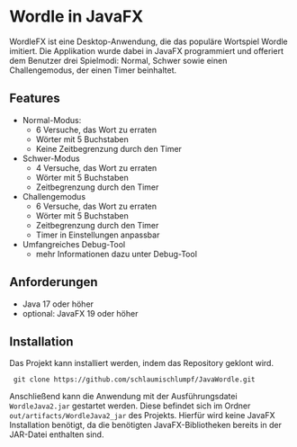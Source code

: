 # Wordle in JavaFX

WordleFX ist eine Desktop-Anwendung, die das populäre Wortspiel Wordle imitiert. Die Applikation wurde dabei in JavaFX programmiert und offeriert dem Benutzer drei Spielmodi: Normal, Schwer sowie einen Challengemodus, der einen Timer beinhaltet.

## Features
- Normal-Modus: 
  - 6 Versuche, das Wort zu erraten
  - Wörter mit 5 Buchstaben
  - Keine Zeitbegrenzung durch den Timer
- Schwer-Modus
  - 4 Versuche, das Wort zu erraten
  - Wörter mit 5 Buchstaben
  - Zeitbegrenzung durch den Timer
- Challengemodus
  - 6 Versuche, das Wort zu erraten
  - Wörter mit 5 Buchstaben
  - Zeitbegrenzung durch den Timer 
  - Timer in Einstellungen anpassbar
- Umfangreiches Debug-Tool
  - mehr Informationen dazu unter Debug-Tool
## Anforderungen
- Java 17 oder höher
- optional: JavaFX 19 oder höher
## Installation
Das Projekt kann installiert werden, indem das Repository geklont wird. 
```
 git clone https://github.com/schlaumischlumpf/JavaWordle.git
```
Anschließend kann die Anwendung mit der Ausführungsdatei `WordleJava2.jar` gestartet werden. Diese befindet sich im Ordner `out/artifacts/WordleJava2_jar` des Projekts. 
Hierfür wird keine JavaFX Installation benötigt, da die benötigten JavaFX-Bibliotheken bereits in der JAR-Datei enthalten sind.
